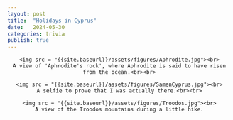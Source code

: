 ```yaml
---
layout: post
title:  "Holidays in Cyprus"
date:   2024-05-30
categories: trivia
publish: true
---
```


<center>

    <img src = "{{site.baseurl}}/assets/figures/Aphrodite.jpg"><br>
    A view of 'Aphrodite's rock', where Aphrodite is said to have risen from the ocean.<br><br>

    <img src = "{{site.baseurl}}/assets/figures/SamenCyprus.jpg"><br>
    A selfie to prove that I was actually there.<br><br>

    <img src = "{{site.baseurl}}/assets/figures/Troodos.jpg"><br>
    A view of the Troodos mountains during a little hike.

</center>
